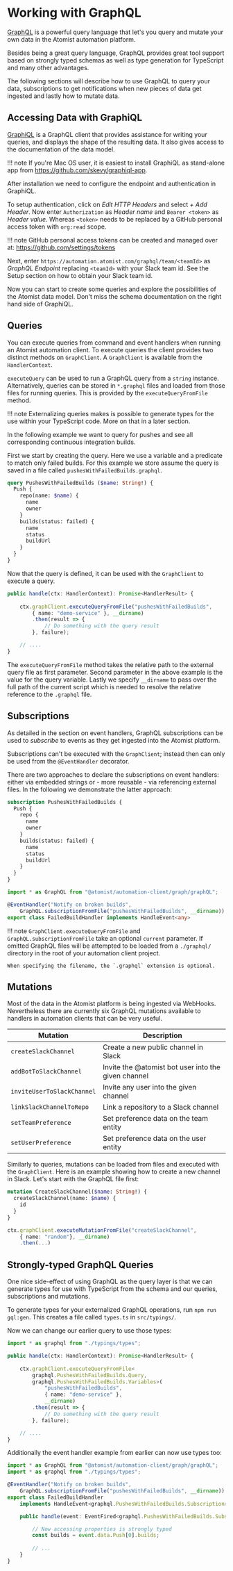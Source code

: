 # Working with GraphQL

[GraphQL](http://graphql.org) is a powerful query language that let's you query 
and mutate your own data in the Atomist automation platform.

Besides being a great query language, GraphQL provides great tool support based
on strongly typed schemas as well as type generation for TypeScript and many other
advantages. 

The following sections will describe how to use GraphQL to query your data, 
subscriptions to get notifications when new pieces of data get ingested and lastly 
how to mutate data.

## Accessing Data with GraphiQL

[GraphiQL](https://github.com/graphql/graphiql) is a GraphQL client that provides 
assistance for writing your queries, and displays the shape of the resulting data. 
It also gives access to the documentation of the data model.

!!! note 
    If you're Mac OS user, it is easiest to install GraphiQL as stand-alone app
    from https://github.com/skevy/graphiql-app.

After installation we need to configure the endpoint and authentication in GraphiQL.

To setup authentication, click on _Edit HTTP Headers_ and select _+ Add Header_.
Now enter `Authorization` as _Header name_ and `Bearer <token>` as _Header value_.
Whereas `<token>` needs to be replaced by a GitHub personal access token with
`org:read` scope. 

!!! note
    GitHub personal access tokens can be created and managed over at: 
    https://github.com/settings/tokens

Next, enter `https://automation.atomist.com/graphql/team/<teamId>` as _GraphQL
Endpoint_ replacing `<teamId>` with your Slack team id. See the Setup section
on how to obtain your Slack team id.

Now you can start to create some queries and explore the possibilities of the
Atomist data model. Don't miss the schema documentation on the right hand side 
of GraphiQL.

## Queries 

You can execute queries from command and event handlers when running an Atomist 
automation client. To execute queries the client provides two distinct methods 
on `GraphClient`. A `GraphClient` is available from the `HandlerContext`.

`executeQuery` can be used to run a GraphQL query from a `string` instance.
Alternatively, queries can be stored in `*.graphql` files and loaded from those
files for running queries. This is provided by the `executeQueryFromFile` method.

!!! note
    Externalizing queries makes is possible to generate types for the use within
    your TypeScript code. More on that in a later section.

In the following example we want to query for pushes and see all corresponding
continuous integration builds.

First we start by creating the query. Here we use a variable and a predicate to
match only failed builds. For this example we store assume the query is saved in
a file called `pushesWithFailedBuilds.graphql`.

```graphql
query PushesWithFailedBuilds ($name: String!) {
  Push {
    repo(name: $name) {
      name
      owner
    }
    builds(status: failed) {
      name
      status
      buildUrl
    }
  }
}
```

Now that the query is defined, it can be used with the `GraphClient` to execute 
a query.

```typescript
public handle(ctx: HandlerContext): Promise<HandlerResult> {
    
    ctx.graphClient.executeQueryFromFile("pushesWithFailedBuilds",
        { name: "demo-service" }, __dirname)
        .then(result => {
            // Do something with the query result
        }, failure);

    // ....
}
```
The `executeQueryFromFile` method takes the relative path to the external query
file as first parameter. Second parameter in the above example is the value for
the query variable. Lastly we specify `__dirname` to pass over the full path of 
the current script which is needed to resolve the relative reference to the 
`.graphql` file.

## Subscriptions

As detailed in the section on event handlers, GraphQL subscriptions can be used
to _subscribe_ to events as they get ingested into the Atomist platform.

Subscriptions can't be executed with the `GraphClient`; instead then can only
be used from the `@EventHandler` decorator.

There are two approaches to declare the subscriptions on event handlers: either
via embedded strings or - more reusable - via referencing external files. In the
following we demonstrate the latter approach:

```graphql
subscription PushesWithFailedBuilds {
  Push {
    repo {
      name
      owner
    }
    builds(status: failed) {
      name
      status
      buildUrl
    }
  }
}
```

```typescript
import * as GraphQL from "@atomist/automation-client/graph/graphQL";

@EventHandler("Notify on broken builds",
    GraphQL.subscriptionFromFile("pushesWithFailedBuilds", __dirname))
export class FailedBuildHandler implements HandleEvent<any>
```
!!! note
    `GraphClient.executeQueryFromFile` and `GraphQL.subscriptionFromFile`
    take an optional `current` parameter. If omitted GraphQL files will be 
    attempted to be loaded from a `./graphql/` directory in the root of your
    automation client project. 

    When specifying the filename, the `.graphql` extension is optional.

## Mutations

Most of the data in the Atomist platform is being ingested via WebHooks. 
Nevertheless there are currently six GraphQL mutations available to handlers
in automation clients that can be very useful.

| Mutation | Description |
|----------|-------------|
| `createSlackChannel` | Create a new public channel in Slack |
| `addBotToSlackChannel` | Invite the @atomist bot user into the given channel |
| `inviteUserToSlackChannel` | Invite any user into the given channel |
| `linkSlackChannelToRepo` | Link a repository to a Slack channel |
| `setTeamPreference` | Set preference data on the team entity |
| `setUserPreference` | Set preference data on the user entity |

Similarly to queries, mutations can be loaded from files and executed with the
`GraphClient`. Here is an example showing how to create a new channel in Slack.
Let's start with the GraphQL file first:

```graphql
mutation CreateSlackChannel($name: String!) {
  createSlackChannel(name: $name) {
    id
  }
}
```

```typescript
ctx.graphClient.executeMutationFromFile("createSlackChannel", 
    { name: "random"}, __dirname)
    .then(...)
```

## Strongly-typed GraphQL Queries

One nice side-effect of using GraphQL as the query layer is that we can generate
types for use with TypeScript from the schema and our queries, subscriptions
and mutations.

To generate types for your externalized GraphQL operations, run `npm run gql:gen`.
This creates a file called `types.ts` in `src/typings/`.

Now we can change our earlier query to use those types:

```typescript
import * as graphql from "./typings/types";

public handle(ctx: HandlerContext): Promise<HandlerResult> {
    
    ctx.graphClient.executeQueryFromFile<
        graphql.PushesWithFailedBuilds.Query, 
        graphql.PushesWithFailedBuilds.Variables>(
            "pushesWithFailedBuilds",
            { name: "demo-service" }, 
            __dirname)
        .then(result => {
            // Do something with the query result
        }, failure);

    // ....
}
```
Additionally the event handler example from earlier can now use types too:

```typescript
import * as GraphQL from "@atomist/automation-client/graph/graphQL";
import * as graphql from "./typings/types";

@EventHandler("Notify on broken builds",
    GraphQL.subscriptionFromFile("pushesWithFailedBuilds", __dirname))
export class FailedBuildHandler  
    implements HandleEvent<graphql.PushesWithFailedBuilds.Subscription> {

    public handle(event: EventFired<graphql.PushesWithFailedBuilds.Subscription>) {

        // Now accessing properties is strongly typed
        const builds = event.data.Push[0].builds;
        
        // ...
    }
}
``` 